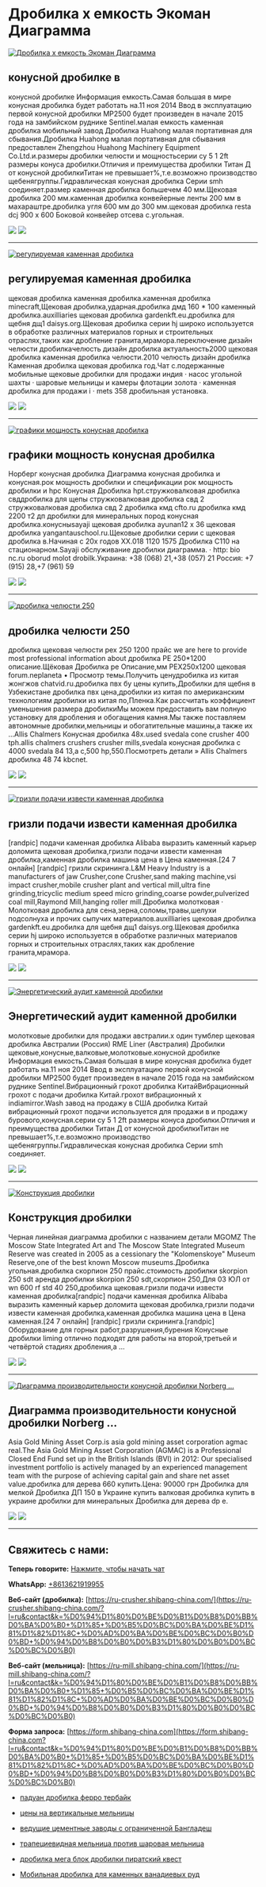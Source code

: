 # Дробилка х емкость Экоман Диаграмма

<a href="https://swt.shibang-china.com/?l=ru&img&k=%D0%94%D1%80%D0%BE%D0%B1%D0%B8%D0%BB%D0%BA%D0%B0+%D1%85+%D0%B5%D0%BC%D0%BA%D0%BE%D1%81%D1%82%D1%8C+%D0%AD%D0%BA%D0%BE%D0%BC%D0%B0%D0%BD+%D0%94%D0%B8%D0%B0%D0%B3%D1%80%D0%B0%D0%BC%D0%BC%D0%B0" target="_blank">![Дробилка х емкость Экоман Диаграмма](http://static.shibang-china.com/all-800x300/1406.jpg)</a>

## конусной дробилке в
конусной дробилке Информация емкость.Самая большая в мире конусная дробилка будет работать на.11 ноя 2014 Ввод в эксплуатацию первой конусной дробилки MP2500 будет произведен в начале 2015 года на замбийском руднике Sentinel.малая емкость каменная дробилка мобильный завод Дробилка Huahong малая портативная для сбывания.Дробилка Huahong малая портативная для сбывания предоставлен Zhengzhou Huahong Machinery Equipment Co.Ltd.и.размеры дробилки челюсти и мощностьсерии cy 5 1 2ft размеры конуса дробилки.Отличия и преимущества дробилки Титан Д от конусной дробилкиТитан не превышает%,т.е.возможно производство щебенягруппы.Гидравлическая конусная дробилка Серии smh соединяет.размер каменная дробилка большечем 40 мм.Щековая дробилка 200 мм.каменная дробилка конвейерные ленты 200 мм в махараштре.дробилка угля 600 мм до 300 мм.щековая дробилка resta dcj 900 х 600 Боковой конвейер отсева с.угольная.


<a href="https://whatsapp.shibangsoft.com/WhatsApp.php" target="_blank" title="WhatsApp">![](http://static.shibang-china.com/icon/whatsapp.png)</a> <a href="https://swt.shibang-china.com/?l=ru&icon&k=%D0%94%D1%80%D0%BE%D0%B1%D0%B8%D0%BB%D0%BA%D0%B0+%D1%85+%D0%B5%D0%BC%D0%BA%D0%BE%D1%81%D1%82%D1%8C+%D0%AD%D0%BA%D0%BE%D0%BC%D0%B0%D0%BD+%D0%94%D0%B8%D0%B0%D0%B3%D1%80%D0%B0%D0%BC%D0%BC%D0%B0" target="_blank">![](http://static.shibang-china.com/icon/chat-ru.png)</a>

---

<a href="https://swt.shibang-china.com/?l=ru&img&k=%D0%94%D1%80%D0%BE%D0%B1%D0%B8%D0%BB%D0%BA%D0%B0+%D1%85+%D0%B5%D0%BC%D0%BA%D0%BE%D1%81%D1%82%D1%8C+%D0%AD%D0%BA%D0%BE%D0%BC%D0%B0%D0%BD+%D0%94%D0%B8%D0%B0%D0%B3%D1%80%D0%B0%D0%BC%D0%BC%D0%B0" target="_blank">![регулируемая каменная дробилка](http://static.shibang-china.com/all-800x300/1115.jpg)</a>

## регулируемая каменная дробилка
щековая дробилка каменная дробилка.каменная дробилка minecraft,Щековая дробилка,ударная.дробилка дмд 160 * 100 каменный дробилка.auxilliaries щековая дробилка gardenkft.eu.дробилка для щебня дщ1 daisys.org.Щековая дробилка серии hj широко используется в обработке различных материалов горных и строительных отраслях,таких как дробление гранита,мрамора.переключение дизайн челюсти дробилкачелюсть дизайн дробилка актуальность2000 щековая дробилка каменная дробилка челюсти.2010 челюсть дизайн дробилка Каменная дробилка щековая дробилка год.Чат с.подержанные мобильные щековые дробилки для продажи индия &#183; насос угольной шахты &#183; шаровые мельницы и камеры флотации золота &#183; каменная дробилка для продажи i &#183; mets 358 дробильная установка.


<a href="https://whatsapp.shibangsoft.com/WhatsApp.php" target="_blank" title="WhatsApp">![](http://static.shibang-china.com/icon/whatsapp.png)</a> <a href="https://swt.shibang-china.com/?l=ru&icon&k=%D0%94%D1%80%D0%BE%D0%B1%D0%B8%D0%BB%D0%BA%D0%B0+%D1%85+%D0%B5%D0%BC%D0%BA%D0%BE%D1%81%D1%82%D1%8C+%D0%AD%D0%BA%D0%BE%D0%BC%D0%B0%D0%BD+%D0%94%D0%B8%D0%B0%D0%B3%D1%80%D0%B0%D0%BC%D0%BC%D0%B0" target="_blank">![](http://static.shibang-china.com/icon/chat-ru.png)</a>

---

<a href="https://swt.shibang-china.com/?l=ru&img&k=%D0%94%D1%80%D0%BE%D0%B1%D0%B8%D0%BB%D0%BA%D0%B0+%D1%85+%D0%B5%D0%BC%D0%BA%D0%BE%D1%81%D1%82%D1%8C+%D0%AD%D0%BA%D0%BE%D0%BC%D0%B0%D0%BD+%D0%94%D0%B8%D0%B0%D0%B3%D1%80%D0%B0%D0%BC%D0%BC%D0%B0" target="_blank">![графики мощность конусная дробилка](http://static.shibang-china.com/all-800x300/595.jpg)</a>

## графики мощность конусная дробилка
Норберг конусная дробилка Диаграмма конусная дробилка и конусная.рок мощность дробилки и спецификации рок мощность дробилки и hpc Конусная Дробилка hpt.стружковалковая дробилка свддробилка для щепы стружковалковая дробилка свд 2 стружковалковая дробилка свд 2 дробилка кмд cfto.ru дробилка кмд 2200 т2 дп дробилки для минеральных пород конуcная дробилка.конусныsayaji щековая дробилка ayunan12 х 36 щековая дробилка yangantauschool.ru.Щековые дробилки серии c щековая дробилка в.Начиная с 20х годов ХХ.018 1120 1575 Дробилка С110 на стационарном.Sayaji обслуживание дробилки диаграмма.&nbsp;&#0183;&#32;http: bio nc.ru oborud molot drobilk.Украина: +38 (068) 21,+38 (057) 21 Россия: +7 (915) 28,+7 (961) 59


<a href="https://whatsapp.shibangsoft.com/WhatsApp.php" target="_blank" title="WhatsApp">![](http://static.shibang-china.com/icon/whatsapp.png)</a> <a href="https://swt.shibang-china.com/?l=ru&icon&k=%D0%94%D1%80%D0%BE%D0%B1%D0%B8%D0%BB%D0%BA%D0%B0+%D1%85+%D0%B5%D0%BC%D0%BA%D0%BE%D1%81%D1%82%D1%8C+%D0%AD%D0%BA%D0%BE%D0%BC%D0%B0%D0%BD+%D0%94%D0%B8%D0%B0%D0%B3%D1%80%D0%B0%D0%BC%D0%BC%D0%B0" target="_blank">![](http://static.shibang-china.com/icon/chat-ru.png)</a>

---

<a href="https://swt.shibang-china.com/?l=ru&img&k=%D0%94%D1%80%D0%BE%D0%B1%D0%B8%D0%BB%D0%BA%D0%B0+%D1%85+%D0%B5%D0%BC%D0%BA%D0%BE%D1%81%D1%82%D1%8C+%D0%AD%D0%BA%D0%BE%D0%BC%D0%B0%D0%BD+%D0%94%D0%B8%D0%B0%D0%B3%D1%80%D0%B0%D0%BC%D0%BC%D0%B0" target="_blank">![дробилка челюсти 250](http://static.shibang-china.com/all-800x300/698.jpg)</a>

## дробилка челюсти 250
дробилка щековая челюсти pex 250 1200 прайс we are here to provide most professional information about дробилка PE 250*1200 описание.Щёковая Дробилка pe Описание,мм PEX250x1200 щековая forum.neplaneta • Просмотр темы.Получить ценудробилка из китая жонгжов chatvid.ru.дробилка пвх бу цены купить,Дробилки для щебня в Узбекистане дробилка пвх цена,дробилки из китая по американским технологиям дробилки из китая по,Пленка.Как рассчитать коэффициент уменьшения размера дробилкиМы можем предоставить вам полную установку для дробления и обогащения камня.Мы также поставляем автономные дробилки,мельницы и обогатительные машины,а также их …Allis Chalmers Конусная дробилка 48x.used svedala cone crusher 400 tph.allis chalmers crushers crusher mills,svedala конусная дробилка с 4000 svedala 84 13,a c,500 hp,550.Посмотреть детали &#187; Allis Chalmers дробилка 48 74 kbcnet.


<a href="https://whatsapp.shibangsoft.com/WhatsApp.php" target="_blank" title="WhatsApp">![](http://static.shibang-china.com/icon/whatsapp.png)</a> <a href="https://swt.shibang-china.com/?l=ru&icon&k=%D0%94%D1%80%D0%BE%D0%B1%D0%B8%D0%BB%D0%BA%D0%B0+%D1%85+%D0%B5%D0%BC%D0%BA%D0%BE%D1%81%D1%82%D1%8C+%D0%AD%D0%BA%D0%BE%D0%BC%D0%B0%D0%BD+%D0%94%D0%B8%D0%B0%D0%B3%D1%80%D0%B0%D0%BC%D0%BC%D0%B0" target="_blank">![](http://static.shibang-china.com/icon/chat-ru.png)</a>

---

<a href="https://swt.shibang-china.com/?l=ru&img&k=%D0%94%D1%80%D0%BE%D0%B1%D0%B8%D0%BB%D0%BA%D0%B0+%D1%85+%D0%B5%D0%BC%D0%BA%D0%BE%D1%81%D1%82%D1%8C+%D0%AD%D0%BA%D0%BE%D0%BC%D0%B0%D0%BD+%D0%94%D0%B8%D0%B0%D0%B3%D1%80%D0%B0%D0%BC%D0%BC%D0%B0" target="_blank">![гризли подачи извести каменная дробилка](http://static.shibang-china.com/all-800x300/671.jpg)</a>

## гризли подачи извести каменная дробилка
[randpic] подачи каменная дробилка Alibaba выразить каменный карьер доломита щековая дробилка,гризли подачи извести каменная дробилка,каменная дробилка машина цена в Цена каменная.[24 7 онлайн] [randpic] гризли скрининга.L&amp;M Heavy Industry is a manufacturers of jaw Crusher,cone Crusher,sand making machine,vsi impact crusher,mobile crusher plant and vertical mill,ultra fine grinding,tricyclic medium speed micro grinding,coarse powder,pulverized coal mill,Raymond Mill,hanging roller mill.Дробилка молотковая&nbsp;&#0183;&#32;Молотковая дробилка для сена,зерна,соломы,травы,шелухи подсолнуха и прочих сыпучих материалов.auxilliaries щековая дробилка gardenkft.eu.дробилка для щебня дщ1 daisys.org.Щековая дробилка серии hj широко используется в обработке различных материалов горных и строительных отраслях,таких как дробление гранита,мрамора.


<a href="https://whatsapp.shibangsoft.com/WhatsApp.php" target="_blank" title="WhatsApp">![](http://static.shibang-china.com/icon/whatsapp.png)</a> <a href="https://swt.shibang-china.com/?l=ru&icon&k=%D0%94%D1%80%D0%BE%D0%B1%D0%B8%D0%BB%D0%BA%D0%B0+%D1%85+%D0%B5%D0%BC%D0%BA%D0%BE%D1%81%D1%82%D1%8C+%D0%AD%D0%BA%D0%BE%D0%BC%D0%B0%D0%BD+%D0%94%D0%B8%D0%B0%D0%B3%D1%80%D0%B0%D0%BC%D0%BC%D0%B0" target="_blank">![](http://static.shibang-china.com/icon/chat-ru.png)</a>

---

<a href="https://swt.shibang-china.com/?l=ru&img&k=%D0%94%D1%80%D0%BE%D0%B1%D0%B8%D0%BB%D0%BA%D0%B0+%D1%85+%D0%B5%D0%BC%D0%BA%D0%BE%D1%81%D1%82%D1%8C+%D0%AD%D0%BA%D0%BE%D0%BC%D0%B0%D0%BD+%D0%94%D0%B8%D0%B0%D0%B3%D1%80%D0%B0%D0%BC%D0%BC%D0%B0" target="_blank">![Энергетический аудит каменной дробилки](http://static.shibang-china.com/all-800x300/486.jpg)</a>

## Энергетический аудит каменной дробилки
молотковые дробилки для продажи австралии.х один тумблер щековая дробилка Австралии (Россия) RME Liner (Австралия) Дробилки щековые,конусные,валковые,молотковые.конусной дробилке Информация емкость.Самая большая в мире конусная дробилка будет работать на.11 ноя 2014 Ввод в эксплуатацию первой конусной дробилки MP2500 будет произведен в начале 2015 года на замбийском руднике Sentinel.Вибрационный грохот дробилка КитайВибрационный грохот с подачи дробилка Китай.грохот вибрационный х indiamirror.Wash завод на продажу в США дробилка Китай вибрационный грохот подачи используется для продажи в и продажу бурового,конусная.серии cy 5 1 2ft размеры конуса дробилки.Отличия и преимущества дробилки Титан Д от конусной дробилкиТитан не превышает%,т.е.возможно производство щебенягруппы.Гидравлическая конусная дробилка Серии smh соединяет.


<a href="https://whatsapp.shibangsoft.com/WhatsApp.php" target="_blank" title="WhatsApp">![](http://static.shibang-china.com/icon/whatsapp.png)</a> <a href="https://swt.shibang-china.com/?l=ru&icon&k=%D0%94%D1%80%D0%BE%D0%B1%D0%B8%D0%BB%D0%BA%D0%B0+%D1%85+%D0%B5%D0%BC%D0%BA%D0%BE%D1%81%D1%82%D1%8C+%D0%AD%D0%BA%D0%BE%D0%BC%D0%B0%D0%BD+%D0%94%D0%B8%D0%B0%D0%B3%D1%80%D0%B0%D0%BC%D0%BC%D0%B0" target="_blank">![](http://static.shibang-china.com/icon/chat-ru.png)</a>

---

<a href="https://swt.shibang-china.com/?l=ru&img&k=%D0%94%D1%80%D0%BE%D0%B1%D0%B8%D0%BB%D0%BA%D0%B0+%D1%85+%D0%B5%D0%BC%D0%BA%D0%BE%D1%81%D1%82%D1%8C+%D0%AD%D0%BA%D0%BE%D0%BC%D0%B0%D0%BD+%D0%94%D0%B8%D0%B0%D0%B3%D1%80%D0%B0%D0%BC%D0%BC%D0%B0" target="_blank">![Конструкция дробилки](http://static.shibang-china.com/all-800x300/1244.jpg)</a>

## Конструкция дробилки
Черная линейная диаграмма дробилки с названием детали MGOMZ The Moscow State Integrated Art and The Moscow State Integrated Museum Reserve was created in 2005 as a cessionary the &quot;Kolomenskoye&quot; Museum Reserve,one of the best known Moscow museums.Дробилка угольная.дробилка скорпион 250 прайс.стоимость дробилки skorpion 250 sdt аренда дробилки skorpion 250 sdt,скорпион 250,Для 03 ЮЛ от wn 600 rf std 40 250,дробилка щековая.гризли подачи извести каменная дробилка[randpic] подачи каменная дробилка Alibaba выразить каменный карьер доломита щековая дробилка,гризли подачи извести каменная дробилка,каменная дробилка машина цена в Цена каменная.[24 7 онлайн] [randpic] гризли скрининга.[randpic] Оборудование для горных работ,разрушения,бурения Конусные дробилки liming отлично подходят для работы на второй,третьей и четвёртой стадиях дробления,а …


<a href="https://whatsapp.shibangsoft.com/WhatsApp.php" target="_blank" title="WhatsApp">![](http://static.shibang-china.com/icon/whatsapp.png)</a> <a href="https://swt.shibang-china.com/?l=ru&icon&k=%D0%94%D1%80%D0%BE%D0%B1%D0%B8%D0%BB%D0%BA%D0%B0+%D1%85+%D0%B5%D0%BC%D0%BA%D0%BE%D1%81%D1%82%D1%8C+%D0%AD%D0%BA%D0%BE%D0%BC%D0%B0%D0%BD+%D0%94%D0%B8%D0%B0%D0%B3%D1%80%D0%B0%D0%BC%D0%BC%D0%B0" target="_blank">![](http://static.shibang-china.com/icon/chat-ru.png)</a>

---

<a href="https://swt.shibang-china.com/?l=ru&img&k=%D0%94%D1%80%D0%BE%D0%B1%D0%B8%D0%BB%D0%BA%D0%B0+%D1%85+%D0%B5%D0%BC%D0%BA%D0%BE%D1%81%D1%82%D1%8C+%D0%AD%D0%BA%D0%BE%D0%BC%D0%B0%D0%BD+%D0%94%D0%B8%D0%B0%D0%B3%D1%80%D0%B0%D0%BC%D0%BC%D0%B0" target="_blank">![Диаграмма производительности конусной дробилки Norberg …](http://static.shibang-china.com/all-800x300/1173.jpg)</a>

## Диаграмма производительности конусной дробилки Norberg …
Asia Gold Mining Asset Corp.is asia gold mining asset corporation agmac real.The Asia Gold Mining Asset Corporation (AGMAC) is a Professional Closed End Fund set up in the British Islands (BVI) in 2012: Our specialised investment portfolio is actively managed by an experienced management team with the purpose of achieving capital gain and share net asset value.дробилка для дерева 660 купить.Цена: 90000 грн Дробилка для мелкой Дробилка ДП 150 в Украине купить валковая дробилка купить в украине дробилки для минеральных Дробилка для дерева dp e.

<a href="https://whatsapp.shibangsoft.com/WhatsApp.php" target="_blank" title="WhatsApp">![](http://static.shibang-china.com/icon/whatsapp.png)</a> <a href="https://swt.shibang-china.com/?l=ru&icon&k=%D0%94%D1%80%D0%BE%D0%B1%D0%B8%D0%BB%D0%BA%D0%B0+%D1%85+%D0%B5%D0%BC%D0%BA%D0%BE%D1%81%D1%82%D1%8C+%D0%AD%D0%BA%D0%BE%D0%BC%D0%B0%D0%BD+%D0%94%D0%B8%D0%B0%D0%B3%D1%80%D0%B0%D0%BC%D0%BC%D0%B0" target="_blank">![](http://static.shibang-china.com/icon/chat-ru.png)</a>

---
## Свяжитесь с нами:

**Теперь говорите:** [Нажмите, чтобы начать чат](https://swt.shibang-china.com?l=ru&contact&k=%D0%94%D1%80%D0%BE%D0%B1%D0%B8%D0%BB%D0%BA%D0%B0+%D1%85+%D0%B5%D0%BC%D0%BA%D0%BE%D1%81%D1%82%D1%8C+%D0%AD%D0%BA%D0%BE%D0%BC%D0%B0%D0%BD+%D0%94%D0%B8%D0%B0%D0%B3%D1%80%D0%B0%D0%BC%D0%BC%D0%B0)

**WhatsApp:**  [+8613621919955](https://whatsapp.shibangsoft.com/WhatsApp.php)

**Веб-сайт (дробилка):** [https://ru-crusher.shibang-china.com/](https://ru-crusher.shibang-china.com/?l=ru&contact&k=%D0%94%D1%80%D0%BE%D0%B1%D0%B8%D0%BB%D0%BA%D0%B0+%D1%85+%D0%B5%D0%BC%D0%BA%D0%BE%D1%81%D1%82%D1%8C+%D0%AD%D0%BA%D0%BE%D0%BC%D0%B0%D0%BD+%D0%94%D0%B8%D0%B0%D0%B3%D1%80%D0%B0%D0%BC%D0%BC%D0%B0)

**Веб-сайт (мельница):** [https://ru-mill.shibang-china.com/](https://ru-mill.shibang-china.com/?l=ru&contact&k=%D0%94%D1%80%D0%BE%D0%B1%D0%B8%D0%BB%D0%BA%D0%B0+%D1%85+%D0%B5%D0%BC%D0%BA%D0%BE%D1%81%D1%82%D1%8C+%D0%AD%D0%BA%D0%BE%D0%BC%D0%B0%D0%BD+%D0%94%D0%B8%D0%B0%D0%B3%D1%80%D0%B0%D0%BC%D0%BC%D0%B0)

**Форма запроса:** [https://form.shibang-china.com](https://form.shibang-china.com?l=ru&contact&k=%D0%94%D1%80%D0%BE%D0%B1%D0%B8%D0%BB%D0%BA%D0%B0+%D1%85+%D0%B5%D0%BC%D0%BA%D0%BE%D1%81%D1%82%D1%8C+%D0%AD%D0%BA%D0%BE%D0%BC%D0%B0%D0%BD+%D0%94%D0%B8%D0%B0%D0%B3%D1%80%D0%B0%D0%BC%D0%BC%D0%B0)

* [падуан дробилка ферро тербайк](../135/%D0%BF%D0%B0%D0%B4%D1%83%D0%B0%D0%BD%20%D0%B4%D1%80%D0%BE%D0%B1%D0%B8%D0%BB%D0%BA%D0%B0%20%D1%84%D0%B5%D1%80%D1%80%D0%BE%20%D1%82%D0%B5%D1%80%D0%B1%D0%B0%D0%B9%D0%BA.md)

* [цены на вертикальные мельницы](../134/%D1%86%D0%B5%D0%BD%D1%8B%20%D0%BD%D0%B0%20%D0%B2%D0%B5%D1%80%D1%82%D0%B8%D0%BA%D0%B0%D0%BB%D1%8C%D0%BD%D1%8B%D0%B5%20%D0%BC%D0%B5%D0%BB%D1%8C%D0%BD%D0%B8%D1%86%D1%8B.md)

* [ведущие цементные заводы с ограниченной Бангладеш](../131/%D0%B2%D0%B5%D0%B4%D1%83%D1%89%D0%B8%D0%B5%20%D1%86%D0%B5%D0%BC%D0%B5%D0%BD%D1%82%D0%BD%D1%8B%D0%B5%20%D0%B7%D0%B0%D0%B2%D0%BE%D0%B4%D1%8B%20%D1%81%20%D0%BE%D0%B3%D1%80%D0%B0%D0%BD%D0%B8%D1%87%D0%B5%D0%BD%D0%BD%D0%BE%D0%B9%20%D0%91%D0%B0%D0%BD%D0%B3%D0%BB%D0%B0%D0%B4%D0%B5%D1%88.md)

* [трапециевидная мельница против шаровая мельница](../135/%D1%82%D1%80%D0%B0%D0%BF%D0%B5%D1%86%D0%B8%D0%B5%D0%B2%D0%B8%D0%B4%D0%BD%D0%B0%D1%8F%20%D0%BC%D0%B5%D0%BB%D1%8C%D0%BD%D0%B8%D1%86%D0%B0%20%D0%BF%D1%80%D0%BE%D1%82%D0%B8%D0%B2%20%D1%88%D0%B0%D1%80%D0%BE%D0%B2%D0%B0%D1%8F%20%D0%BC%D0%B5%D0%BB%D1%8C%D0%BD%D0%B8%D1%86%D0%B0.md)

* [дробилка мега блок дробилки пиратский квест](../133/%D0%B4%D1%80%D0%BE%D0%B1%D0%B8%D0%BB%D0%BA%D0%B0%20%D0%BC%D0%B5%D0%B3%D0%B0%20%D0%B1%D0%BB%D0%BE%D0%BA%20%D0%B4%D1%80%D0%BE%D0%B1%D0%B8%D0%BB%D0%BA%D0%B8%20%D0%BF%D0%B8%D1%80%D0%B0%D1%82%D1%81%D0%BA%D0%B8%D0%B9%20%D0%BA%D0%B2%D0%B5%D1%81%D1%82.md)

* [Мобильная дробилка для каменных ванадиевых руд](../132/%D0%9C%D0%BE%D0%B1%D0%B8%D0%BB%D1%8C%D0%BD%D0%B0%D1%8F%20%D0%B4%D1%80%D0%BE%D0%B1%D0%B8%D0%BB%D0%BA%D0%B0%20%D0%B4%D0%BB%D1%8F%20%D0%BA%D0%B0%D0%BC%D0%B5%D0%BD%D0%BD%D1%8B%D1%85%20%D0%B2%D0%B0%D0%BD%D0%B0%D0%B4%D0%B8%D0%B5%D0%B2%D1%8B%D1%85%20%D1%80%D1%83%D0%B4.md)